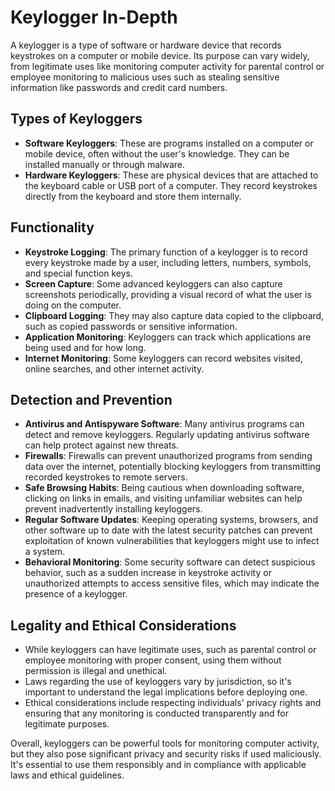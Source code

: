 # Keylogger In-Depth

A keylogger is a type of software or hardware device that records keystrokes on a computer or mobile device. Its purpose can vary widely, from legitimate uses like monitoring computer activity for parental control or employee monitoring to malicious uses such as stealing sensitive information like passwords and credit card numbers.

## Types of Keyloggers

- **Software Keyloggers**: These are programs installed on a computer or mobile device, often without the user's knowledge. They can be installed manually or through malware.
- **Hardware Keyloggers**: These are physical devices that are attached to the keyboard cable or USB port of a computer. They record keystrokes directly from the keyboard and store them internally.

## Functionality

- **Keystroke Logging**: The primary function of a keylogger is to record every keystroke made by a user, including letters, numbers, symbols, and special function keys.
- **Screen Capture**: Some advanced keyloggers can also capture screenshots periodically, providing a visual record of what the user is doing on the computer.
- **Clipboard Logging**: They may also capture data copied to the clipboard, such as copied passwords or sensitive information.
- **Application Monitoring**: Keyloggers can track which applications are being used and for how long.
- **Internet Monitoring**: Some keyloggers can record websites visited, online searches, and other internet activity.

## Detection and Prevention

- **Antivirus and Antispyware Software**: Many antivirus programs can detect and remove keyloggers. Regularly updating antivirus software can help protect against new threats.
- **Firewalls**: Firewalls can prevent unauthorized programs from sending data over the internet, potentially blocking keyloggers from transmitting recorded keystrokes to remote servers.
- **Safe Browsing Habits**: Being cautious when downloading software, clicking on links in emails, and visiting unfamiliar websites can help prevent inadvertently installing keyloggers.
- **Regular Software Updates**: Keeping operating systems, browsers, and other software up to date with the latest security patches can prevent exploitation of known vulnerabilities that keyloggers might use to infect a system.
- **Behavioral Monitoring**: Some security software can detect suspicious behavior, such as a sudden increase in keystroke activity or unauthorized attempts to access sensitive files, which may indicate the presence of a keylogger.

## Legality and Ethical Considerations

- While keyloggers can have legitimate uses, such as parental control or employee monitoring with proper consent, using them without permission is illegal and unethical.
- Laws regarding the use of keyloggers vary by jurisdiction, so it's important to understand the legal implications before deploying one.
- Ethical considerations include respecting individuals' privacy rights and ensuring that any monitoring is conducted transparently and for legitimate purposes.

Overall, keyloggers can be powerful tools for monitoring computer activity, but they also pose significant privacy and security risks if used maliciously. It's essential to use them responsibly and in compliance with applicable laws and ethical guidelines.
